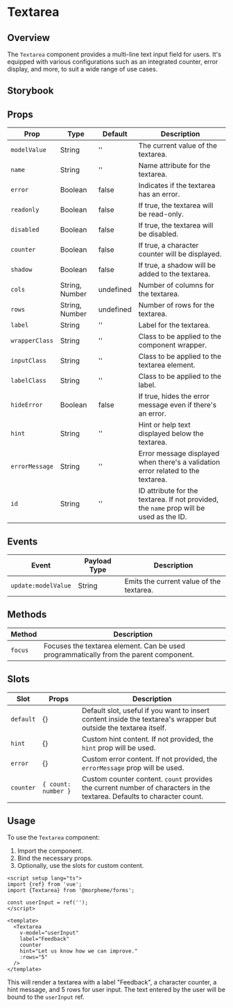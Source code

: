 # Textarea

## Overview

The `Textarea` component provides a multi-line text input field for users. It's equipped with various configurations such as an integrated counter, error display, and more, to suit a wide range of use cases.

## Storybook

<LivePreview src="experimental-forms-textarea--docs" hide-nav />

## Props

| Prop           | Type           | Default   | Description                                                                             |
| -------------- | -------------- | --------- | --------------------------------------------------------------------------------------- |
| `modelValue`   | String         | ''        | The current value of the textarea.                                                      |
| `name`         | String         | ''        | Name attribute for the textarea.                                                        |
| `error`        | Boolean        | false     | Indicates if the textarea has an error.                                                 |
| `readonly`     | Boolean        | false     | If true, the textarea will be read-only.                                                |
| `disabled`     | Boolean        | false     | If true, the textarea will be disabled.                                                 |
| `counter`      | Boolean        | false     | If true, a character counter will be displayed.                                         |
| `shadow`       | Boolean        | false     | If true, a shadow will be added to the textarea.                                        |
| `cols`         | String, Number | undefined | Number of columns for the textarea.                                                     |
| `rows`         | String, Number | undefined | Number of rows for the textarea.                                                        |
| `label`        | String         | ''        | Label for the textarea.                                                                 |
| `wrapperClass` | String         | ''        | Class to be applied to the component wrapper.                                           |
| `inputClass`   | String         | ''        | Class to be applied to the textarea element.                                            |
| `labelClass`   | String         | ''        | Class to be applied to the label.                                                       |
| `hideError`    | Boolean        | false     | If true, hides the error message even if there's an error.                              |
| `hint`         | String         | ''        | Hint or help text displayed below the textarea.                                         |
| `errorMessage` | String         | ''        | Error message displayed when there's a validation error related to the textarea.        |
| `id`           | String         | ''        | ID attribute for the textarea. If not provided, the `name` prop will be used as the ID. |

## Events

| Event               | Payload Type | Description                              |
| ------------------- | ------------ | ---------------------------------------- |
| `update:modelValue` | String       | Emits the current value of the textarea. |

## Methods

| Method  | Description                                                                           |
| ------- | ------------------------------------------------------------------------------------- |
| `focus` | Focuses the textarea element. Can be used programmatically from the parent component. |

## Slots

| Slot      | Props               | Description                                                                                                             |
| --------- | ------------------- | ----------------------------------------------------------------------------------------------------------------------- |
| `default` | {}                  | Default slot, useful if you want to insert content inside the textarea's wrapper but outside the textarea itself.       |
| `hint`    | {}                  | Custom hint content. If not provided, the `hint` prop will be used.                                                     |
| `error`   | {}                  | Custom error content. If not provided, the `errorMessage` prop will be used.                                            |
| `counter` | `{ count: number }` | Custom counter content. `count` provides the current number of characters in the textarea. Defaults to character count. |

## Usage

To use the `Textarea` component:

1. Import the component.
2. Bind the necessary props.
3. Optionally, use the slots for custom content.

```vue
<script setup lang="ts">
import {ref} from 'vue';
import {Textarea} from '@morpheme/forms';

const userInput = ref('');
</script>

<template>
  <Textarea
    v-model="userInput"
    label="Feedback"
    counter
    hint="Let us know how we can improve."
    :rows="5"
  />
</template>
```

This will render a textarea with a label "Feedback", a character counter, a hint message, and 5 rows for user input. The text entered by the user will be bound to the `userInput` ref.
